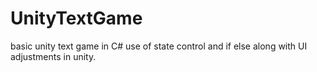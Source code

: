 # UnityTextGame
basic unity text game in C#
use of state control and if else along with UI adjustments in unity.
